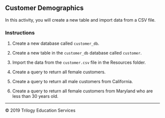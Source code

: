 ## Customer Demographics

In this activity, you will create a new table and import data from a CSV file.

### Instructions

1. Create a new database called `customer_db`.

2. Create a new table in the `customer_db` database called `customer`.

3. Import the data from the `customer.csv` file in the Resources folder.

4. Create a query to return all female customers.

5. Create a query to return all male customers from California.

6. Create a query to return all female customers from Maryland who are less than 30 years old.

---

© 2019 Trilogy Education Services
